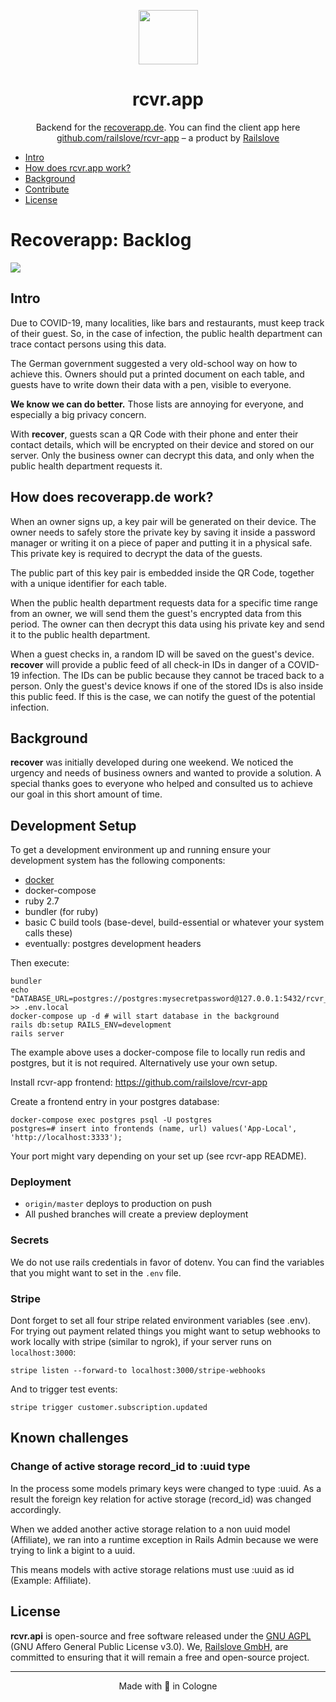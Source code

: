 <p align="center">
  <img src="https://raw.githubusercontent.com/railslove/rcvr-app/master/.github/checkmark.png" width="95" height="87" alt="">
</p>

<h1 align="center">rcvr.app</h1>

<p align="center">
  Backend for the <a href="https://www.recoverapp.de">recoverapp.de</a>. You can find the client app here <a href="https://github.com/railslove/rcvr-app">github.com/railslove/rcvr-app</a> – a product by <a href="https://railslove.com">Railslove</a>
</p>

- [Intro](#intro)
- [How does rcvr.app work?](#how-does-rcvrapp-work)
- [Background](#background)
- [Contribute](#contribute)
- [License](#license)

# Recoverapp: Backlog

<a href="https://github.com/railslove/recover-backlog/issues" title="Open Issues"><img src="https://img.shields.io/github/issues/railslove/recover-backlog"></a>

## Intro

Due to COVID-19, many localities, like bars and restaurants, must keep track of their guest. So, in the case of infection, the public health department can trace contact persons using this data.

The German government suggested a very old-school way on how to achieve this. Owners should put a printed document on each table, and guests have to write down their data with a pen, visible to everyone.

**We know we can do better.** Those lists are annoying for everyone, and especially a big privacy concern.

With **recover**, guests scan a QR Code with their phone and enter their contact details, which will be encrypted on their device and stored on our server. Only the business owner can decrypt this data, and only when the public health department requests it.

## How does recoverapp.de work?

When an owner signs up, a key pair will be generated on their device. The owner needs to safely store the private key by saving it inside a password manager or writing it on a piece of paper and putting it in a physical safe. This private key is required to decrypt the data of the guests.

The public part of this key pair is embedded inside the QR Code, together with a unique identifier for each table.

When the public health department requests data for a specific time range from an owner, we will send them the guest's encrypted data from this period. The owner can then decrypt this data using his private key and send it to the public health department.

When a guest checks in, a random ID will be saved on the guest's device. **recover** will provide a public feed of all check-in IDs in danger of a COVID-19 infection. The IDs can be public because they cannot be traced back to a person. Only the guest's device knows if one of the stored IDs is also inside this public feed. If this is the case, we can notify the guest of the potential infection.

## Background

**recover** was initially developed during one weekend. We noticed the urgency and needs of business owners and wanted to provide a solution. A special thanks goes to everyone who helped and consulted us to achieve our goal in this short amount of time.

## Development Setup

To get a development environment up and running ensure your development system has the following components:

- [docker](https://docs.docker.com/engine/install/)
- docker-compose
- ruby 2.7
- bundler (for ruby)
- basic C build tools (base-devel, build-essential or whatever your system calls these)
- eventually: postgres development headers

Then execute:

```
bundler
echo "DATABASE_URL=postgres://postgres:mysecretpassword@127.0.0.1:5432/rcvr_api_development" >> .env.local
docker-compose up -d # will start database in the background
rails db:setup RAILS_ENV=development
rails server
```

The example above uses a docker-compose file to locally run redis and postgres, but it is not required. Alternatively use your own setup.

Install rcvr-app frontend: https://github.com/railslove/rcvr-app

Create a frontend entry in your postgres database:

```
docker-compose exec postgres psql -U postgres
postgres=# insert into frontends (name, url) values('App-Local', 'http://localhost:3333');
```

Your port might vary depending on your set up (see rcvr-app README).

### Deployment

- `origin/master` deploys to production on push
- All pushed branches will create a preview deployment

### Secrets

We do not use rails credentials in favor of dotenv. You can find the variables that you might want to set in the `.env` file.

### Stripe

Dont forget to set all four stripe related environment variables (see .env).
For trying out payment related things you might want to setup webhooks to work locally with stripe (similar to ngrok), if your server runs on `localhost:3000`:

`stripe listen --forward-to localhost:3000/stripe-webhooks`

And to trigger test events:

`stripe trigger customer.subscription.updated`

## Known challenges

### Change of active storage record_id to :uuid type

In the process some models primary keys were changed to type :uuid. As a result the foreign key relation for active storage (record_id) was changed accordingly. 

When we added another active storage relation to a non uuid model (Affiliate), we ran into a runtime exception in Rails Admin because we were trying to link a bigint to a uuid. 

This means models with active storage relations must use :uuid as id (Example: Affiliate). 

## License

**rcvr.api** is open-source and free software released under the [GNU AGPL](https://github.com/railslove/rcvr-api/blob/master/LICENSE) (GNU Affero General Public License v3.0). We, [Railslove GmbH](https://railslove.com/), are committed to ensuring that it will remain a free and open-source project.

---

<p align="center">
  Made with 💚 in Cologne
</p>
